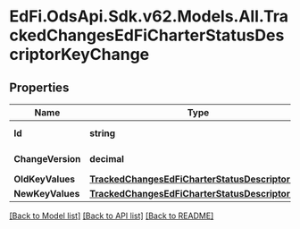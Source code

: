 # EdFi.OdsApi.Sdk.v62.Models.All.TrackedChangesEdFiCharterStatusDescriptorKeyChange

## Properties

Name | Type | Description | Notes
------------ | ------------- | ------------- | -------------
**Id** | **string** | Resource identifier | [optional] 
**ChangeVersion** | **decimal** | Change version | [optional] 
**OldKeyValues** | [**TrackedChangesEdFiCharterStatusDescriptorKey**](TrackedChangesEdFiCharterStatusDescriptorKey.md) |  | [optional] 
**NewKeyValues** | [**TrackedChangesEdFiCharterStatusDescriptorKey**](TrackedChangesEdFiCharterStatusDescriptorKey.md) |  | [optional] 

[[Back to Model list]](../../README.md#documentation-for-models) [[Back to API list]](../../README.md#documentation-for-api-endpoints) [[Back to README]](../../README.md)

